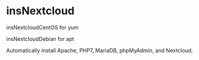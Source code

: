 # insNextcloud
insNextcloudCentOS for yum

insNextcloudDebian for apt

Automatically install Apache, PHP7, MariaDB, phpMyAdmin, and Nextcloud.
